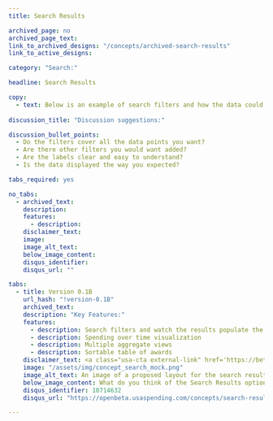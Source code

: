 ```yaml
---
title: Search Results

archived_page: no
archived_page_text:
link_to_archived_designs: "/concepts/archived-search-results"
link_to_active_designs:

category: "Search:"

headline: Search Results

copy:
  - text: Below is an example of search filters and how the data could be displayed based on the filters chosen. Please take a look and tell us what you think in the comments section. 
  
discussion_title: "Discussion suggestions:"

discussion_bullet_points:
  - Do the filters cover all the data points you want?
  - Are there other filters you would want added?
  - Are the labels clear and easy to understand?
  - Is the data displayed the way you expected? 

tabs_required: yes

no_tabs:
  - archived_text:
    description:
    features:
      - description:
    disclaimer_text:
    image:
    image_alt_text:
    below_image_content:
    disqus_identifier:
    disqus_url: ""

tabs:
  - title: Version 0.1B
    url_hash: "!version-0.1B"
    archived_text:
    description: "Key Features:"
    features:
      - description: Search filters and watch the results populate the tables, graphs, and maps
      - description: Spending over time visualization
      - description: Multiple aggregate views
      - description: Sortable table of awards
    disclaimer_text: <a class="usa-cta external-link" href='https://beta.usaspending.gov/#/search' target="_blank">View the interactive prototype</a>
    image: "/assets/img/concept_search_mock.png"
    image_alt_text: An image of a proposed layout for the search results page that consists of a list of search filters on the left side of the page and to the right, a heat map of spending within the U.S., pie charts showing the distribution of awards by category and object class, a list of top awarding agencies, a list of top awarded recipients, and below, a table of all award results separated by award type, in tabs.
    below_image_content: What do you think of the Search Results option?
    disqus_identifier: 10714632
    disqus_url: "https://openbeta.usaspending.com/concepts/search-results#!version-0.1B"

---
```

